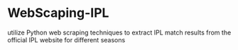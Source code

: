 # WebScaping-IPL
utilize Python web scraping techniques to extract IPL match results from the official IPL website for different seasons
